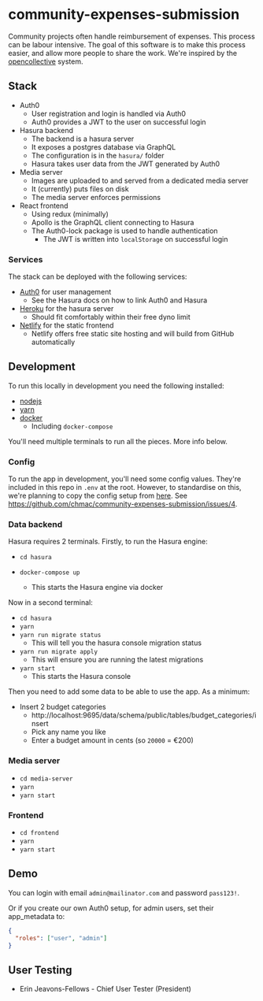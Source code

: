 # community-expenses-submission

Community projects often handle reimbursement of expenses. This process can be labour intensive. The goal of this software is to make this process easier, and allow more people to share the work. We're inspired by the [opencollective](https://opencollective.com/) system.

## Stack

- Auth0
  - User registration and login is handled via Auth0
  - Auth0 provides a JWT to the user on successful login
- Hasura backend
  - The backend is a hasura server
  - It exposes a postgres database via GraphQL
  - The configuration is in the `hasura/` folder
  - Hasura takes user data from the JWT generated by Auth0
- Media server
  - Images are uploaded to and served from a dedicated media server
  - It (currently) puts files on disk
  - The media server enforces permissions
- React frontend
  - Using redux (minimally)
  - Apollo is the GraphQL client connecting to Hasura
  - The Auth0-lock package is used to handle authentication
    - The JWT is written into `localStorage` on successful login

### Services

The stack can be deployed with the following services:

- [Auth0](https://auth0.com/) for user management
  - See the Hasura docs on how to link Auth0 and Hasura
- [Heroku](https://www.heroku.com/) for the hasura server
  - Should fit comfortably within their free dyno limit
- [Netlify](https://www.netlify.com/) for the static frontend
  - Netlify offers free static site hosting and will build from GitHub automatically

## Development

To run this locally in development you need the following installed:

- [nodejs](https://nodejs.org/)
- [yarn](https://www.yarnpkg.com/)
- [docker](https://www.docker.com)
  - Including `docker-compose`

You'll need multiple terminals to run all the pieces. More info below.

### Config

To run the app in development, you'll need some config values. They're included in this repo in `.env` at the root. However, to standardise on this, we're planning to copy the config setup from [here](https://github.com/chmac/community-shift-signup). See https://github.com/chmac/community-expenses-submission/issues/4.

### Data backend

Hasura requires 2 terminals. Firstly, to run the Hasura engine:

- `cd hasura`
- `docker-compose up`

  - This starts the Hasura engine via docker

Now in a second terminal:

- `cd hasura`
- `yarn`
- `yarn run migrate status`
  - This will tell you the hasura console migration status
- `yarn run migrate apply`
  - This will ensure you are running the latest migrations
- `yarn start`
  - This starts the Hasura console

Then you need to add some data to be able to use the app. As a minimum:

- Insert 2 budget categories
  - http://localhost:9695/data/schema/public/tables/budget_categories/insert
  - Pick any name you like
  - Enter a budget amount in cents (so `20000` = €200)

### Media server

- `cd media-server`
- `yarn`
- `yarn start`

### Frontend

- `cd frontend`
- `yarn`
- `yarn start`

## Demo

You can login with email `admin@mailinator.com` and password `pass123!`.

Or if you create our own Auth0 setup, for admin users, set their app_metadata to:

```json
{
  "roles": ["user", "admin"]
}
```

## User Testing

- Erin Jeavons-Fellows - Chief User Tester (President)
